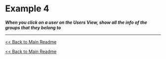 # Example 4
**_When you click on a user on the Users View, show all the info of the groups that they belong to_**
___

[<< Back to Main Readme](../README.md)

[<< Back to Main Readme](../README.md)

